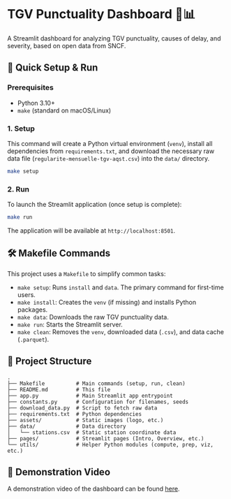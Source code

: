 # TGV Punctuality Dashboard 🚄📊

A Streamlit dashboard for analyzing TGV punctuality, causes of delay, and severity, based on open data from SNCF.

## 🚀 Quick Setup & Run

### Prerequisites
- Python 3.10+
- `make` (standard on macOS/Linux)

### 1. Setup
This command will create a Python virtual environment (`venv`), install all dependencies from `requirements.txt`, and download the necessary raw data file (`regularite-mensuelle-tgv-aqst.csv`) into the `data/` directory.

```bash
make setup
```

### 2. Run
To launch the Streamlit application (once setup is complete):
```bash
make run
```
The application will be available at `http://localhost:8501`.

## 🛠 Makefile Commands
This project uses a `Makefile` to simplify common tasks:
* `make setup`: Runs `install` and `data`. The primary command for first-time users.
* `make install`: Creates the `venv` (if missing) and installs Python packages.
* `make data`: Downloads the raw TGV punctuality data.
* `make run`: Starts the Streamlit server.
* `make clean`: Removes the `venv`, downloaded data (`.csv`), and data cache (`.parquet`).

## 📁 Project Structure
```
.
├── Makefile          # Main commands (setup, run, clean)
├── README.md         # This file
├── app.py            # Main Streamlit app entrypoint
├── constants.py      # Configuration for filenames, seeds
├── download_data.py  # Script to fetch raw data
├── requirements.txt  # Python dependencies
├── assets/           # Static images (logo, etc.)
├── data/             # Data directory
│   └── stations.csv  # Static station coordinate data
├── pages/            # Streamlit pages (Intro, Overview, etc.)
└── utils/            # Helper Python modules (compute, prep, viz, etc.)
```

## 🎥 Demonstration Video
A demonstration video of the dashboard can be found [here](https://youtu.be/HSyHO0TIMgg).